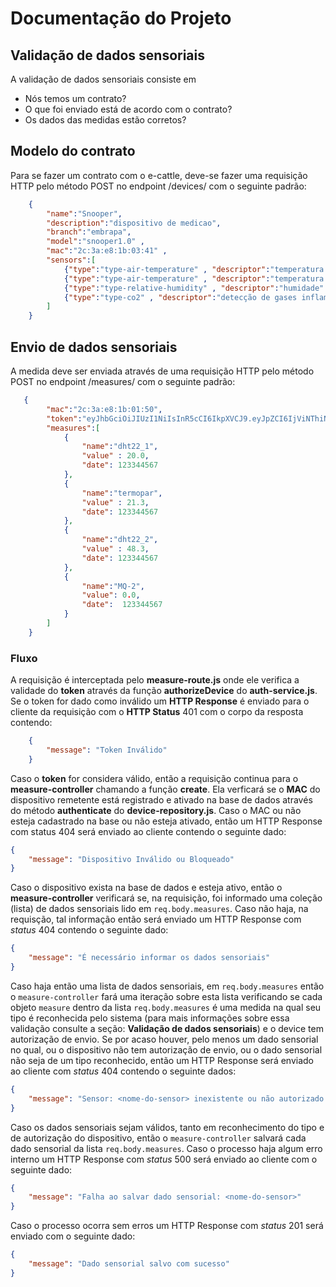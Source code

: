 # Documentação do Projeto

## Validação de dados sensoriais

A validação de dados sensoriais consiste em

+ Nós temos um contrato?
+ O que foi enviado está de acordo com o contrato?
+ Os dados das medidas estão corretos?

## Modelo do contrato
Para se fazer um contrato com o e-cattle, deve-se fazer uma requisição HTTP pelo método POST no endpoint /devices/ com o seguinte padrão:
```json
    {
        "name":"Snooper",
        "description":"dispositivo de medicao", 
        "branch":"embrapa", 
        "model":"snooper1.0" , 
        "mac":"2c:3a:e8:1b:03:41" ,
        "sensors":[
            {"type":"type-air-temperature" , "descriptor":"temperatura da estufa" , "name":"dht22_1"},
            {"type":"type-air-temperature" , "descriptor":"temperatura da estufa" , "name":"termopar"},
            {"type":"type-relative-humidity" , "descriptor":"humidade" , "name":"dht22_2"},
            {"type":"type-co2" , "descriptor":"detecção de gases inflamaveis" , "name":"MQ-2"}
        ]
    }
```

## Envio de dados sensoriais

A medida deve ser enviada através de uma requisição HTTP pelo método POST no endpoint /measures/ com o seguinte padrão:

```json
   {
        "mac":"2c:3a:e8:1b:01:50",
        "token":"eyJhbGciOiJIUzI1NiIsInR5cCI6IkpXVCJ9.eyJpZCI6IjViNThiNDNjZTAwMTlmMDM3OGIwNjZlZiIsIm5hbWUiOiJTbm9vcGVyIiwibWFjIjoiMmM6M2E6ZTg6MWI6MDE6NTAiLCJpYXQiOjE1MzI1NDczMzUsImV4cCI6MTUzMjYzMzczNX0.jdvLTfSiThR28cawXMPQ3nCdjrnDXDOcBLCbgZW6cd4",
        "measures":[
            {
                "name":"dht22_1",
                "value" : 20.0,
                "date": 123344567
            },
            {
                "name":"termopar",
                "value" : 21.3,
                "date": 123344567
            },
            {
                "name":"dht22_2",
                "value" : 48.3,
                "date": 123344567
            },
            {
                "name":"MQ-2",
                "value": 0.0,
                "date":  123344567
            }
        ]
    }
```

### Fluxo

A requisição é interceptada pelo **measure-route.js** onde ele verifica a validade do **token** através da função **authorizeDevice** do **auth-service.js**. Se o token for dado como inválido um **HTTP Response** é enviado para o cliente da requisição com o **HTTP Status** 401 com o corpo da resposta contendo:

```json
    {
        "message": "Token Inválido"
    }
```
Caso o **token** for considera válido, então a requisição continua para o **measure-controller** chamando a função **create**. Ela verficará se o **MAC** do dispositivo remetente está registrado e ativado na base de dados através do método **authenticate** do **device-repository.js**. Caso o MAC ou não esteja cadastrado na base ou não esteja ativado, então um HTTP Response com status 404 será enviado ao cliente contendo o seguinte dado:

```json
{
    "message": "Dispositivo Inválido ou Bloqueado"
}
```

Caso o dispositivo exista na base de dados e esteja ativo, então o **measure-controller** verificará se, na requisição, foi informado uma coleção (lista) de dados sensoriais lido em `req.body.measures`. Caso não haja, na requisção, tal informação então será enviado um HTTP Response com *status* 404 contendo o seguinte dado:

```json
{
    "message": "É necessário informar os dados sensoriais"
}
```

Caso haja então uma lista de dados sensoriais, em `req.body.measures` então o `measure-controller` fará uma iteração sobre esta lista verificando se cada objeto `measure` dentro da lista `req.body.measures` é uma medida na qual seu tipo é reconhecida pelo sistema (para mais informações sobre essa validação consulte a seção: **Validação de dados sensoriais**) e o device tem autorização de envio. Se por acaso houver, pelo menos um dado sensorial no qual, ou o dispositivo não tem autorização de envio, ou o dado sensorial não seja de um tipo reconhecido, então um HTTP Response será enviado ao cliente com *status* 404 contendo o seguinte dados:

```json
{
    "message": "Sensor: <nome-do-sensor> inexistente ou não autorizado para este dispositivo"
}
```

Caso os dados sensoriais sejam válidos, tanto em reconhecimento do tipo e de autorização do dispositivo, então o `measure-controller` salvará cada dado sensorial da lista `req.body.measures`. Caso o processo haja algum erro interno um HTTP Response com *status* 500 será enviado ao cliente com o seguinte dado:

```json
{
    "message": "Falha ao salvar dado sensorial: <nome-do-sensor>"
}
```

Caso o processo ocorra sem erros um HTTP Response com *status* 201 será enviado com o seguinte dado:

```json
{
    "message": "Dado sensorial salvo com sucesso"
}
```
